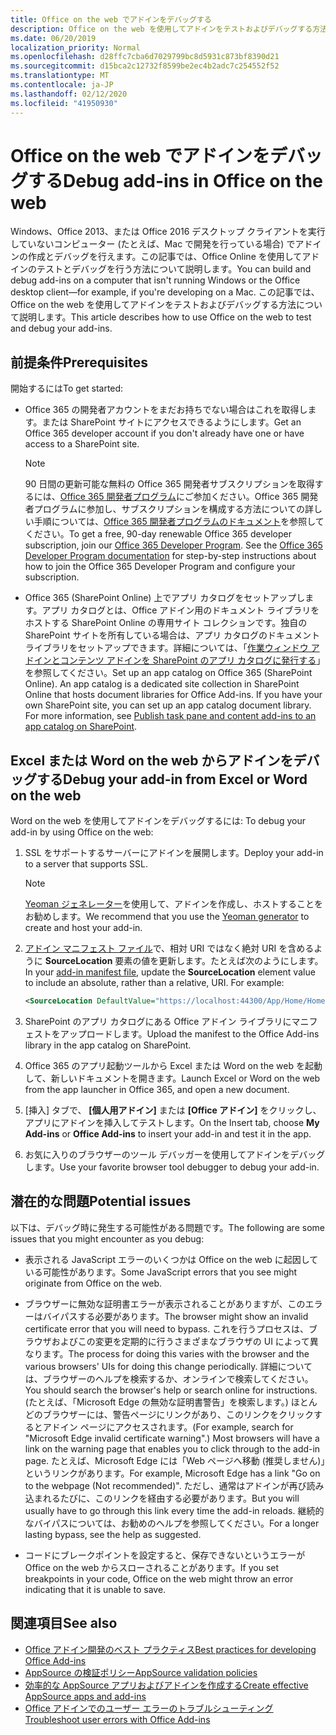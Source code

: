 ```yaml
---
title: Office on the web でアドインをデバッグする
description: Office on the web を使用してアドインをテストおよびデバッグする方法。
ms.date: 06/20/2019
localization_priority: Normal
ms.openlocfilehash: d28ffc7cba6d7029799bc8d5931c873bf8390d21
ms.sourcegitcommit: d15bca2c12732f8599be2ec4b2adc7c254552f52
ms.translationtype: MT
ms.contentlocale: ja-JP
ms.lasthandoff: 02/12/2020
ms.locfileid: "41950930"
---
```

# <a name="debug-add-ins-in-office-on-the-web"></a><span data-ttu-id="d5147-103">Office on the web でアドインをデバッグする</span><span class="sxs-lookup"><span data-stu-id="d5147-103">Debug add-ins in Office on the web</span></span>


<span data-ttu-id="d5147-104">Windows、Office 2013、または Office 2016 デスクトップ クライアントを実行していないコンピューター (たとえば、Mac で開発を行っている場合) でアドインの作成とデバッグを行えます。この記事では、Office Online を使用してアドインのテストとデバッグを行う方法について説明します。</span><span class="sxs-lookup"><span data-stu-id="d5147-104">You can build and debug add-ins on a computer that isn't running Windows or the Office desktop client&mdash;for example, if you're developing on a Mac.</span></span> <span data-ttu-id="d5147-105">この記事では、Office on the web を使用してアドインをテストおよびデバッグする方法について説明します。</span><span class="sxs-lookup"><span data-stu-id="d5147-105">This article describes how to use Office on the web to test and debug your add-ins.</span></span> 

## <a name="prerequisites"></a><span data-ttu-id="d5147-106">前提条件</span><span class="sxs-lookup"><span data-stu-id="d5147-106">Prerequisites</span></span>

<span data-ttu-id="d5147-107">開始するには</span><span class="sxs-lookup"><span data-stu-id="d5147-107">To get started:</span></span>

- <span data-ttu-id="d5147-108">Office 365 の開発者アカウントをまだお持ちでない場合はこれを取得します。または SharePoint サイトにアクセスできるようにします。</span><span class="sxs-lookup"><span data-stu-id="d5147-108">Get an Office 365 developer account if you don't already have one or have access to a SharePoint site.</span></span>

  > [!NOTE]
  > <span data-ttu-id="d5147-p102">90 日間の更新可能な無料の Office 365 開発者サブスクリプションを取得するには、[Office 365 開発者プログラム](https://developer.microsoft.com/office/dev-program)にご参加ください。Office 365 開発者プログラムに参加し、サブスクリプションを構成する方法についての詳しい手順については、[Office 365 開発者プログラムのドキュメント](/office/developer-program/office-365-developer-program)を参照してください。</span><span class="sxs-lookup"><span data-stu-id="d5147-p102">To get a free, 90-day renewable Office 365 developer subscription, join our [Office 365 Developer Program](https://developer.microsoft.com/office/dev-program). See the [Office 365 Developer Program documentation](/office/developer-program/office-365-developer-program) for step-by-step instructions about how to join the Office 365 Developer Program and configure your subscription.</span></span>

- <span data-ttu-id="d5147-p103">Office 365 (SharePoint Online) 上でアプリ カタログをセットアップします。アプリ カタログとは、Office アドイン用のドキュメント ライブラリをホストする SharePoint Online の専用サイト コレクションです。独自の SharePoint サイトを所有している場合は、アプリ カタログのドキュメント ライブラリをセットアップできます。詳細については、「[作業ウィンドウ アドインとコンテンツ アドインを SharePoint のアプリ カタログに発行する](../publish/publish-task-pane-and-content-add-ins-to-an-add-in-catalog.md)」を参照してください。</span><span class="sxs-lookup"><span data-stu-id="d5147-p103">Set up an app catalog on Office 365 (SharePoint Online). An app catalog is a dedicated site collection in SharePoint Online that hosts document libraries for Office Add-ins. If you have your own SharePoint site, you can set up an app catalog document library. For more information, see [Publish task pane and content add-ins to an app catalog on SharePoint](../publish/publish-task-pane-and-content-add-ins-to-an-add-in-catalog.md).</span></span>


## <a name="debug-your-add-in-from-excel-or-word-on-the-web"></a><span data-ttu-id="d5147-114">Excel または Word on the web からアドインをデバッグする</span><span class="sxs-lookup"><span data-stu-id="d5147-114">Debug your add-in from Excel or Word on the web</span></span>

<span data-ttu-id="d5147-115">Word on the web を使用してアドインをデバッグするには: </span><span class="sxs-lookup"><span data-stu-id="d5147-115">To debug your add-in by using Office on the web:</span></span>

1. <span data-ttu-id="d5147-116">SSL をサポートするサーバーにアドインを展開します。</span><span class="sxs-lookup"><span data-stu-id="d5147-116">Deploy your add-in to a server that supports SSL.</span></span>

    > [!NOTE]
    > <span data-ttu-id="d5147-117">[Yeoman ジェネレーター](https://github.com/OfficeDev/generator-office)を使用して、アドインを作成し、ホストすることをお勧めします。</span><span class="sxs-lookup"><span data-stu-id="d5147-117">We recommend that you use the [Yeoman generator](https://github.com/OfficeDev/generator-office) to create and host your add-in.</span></span>

2. <span data-ttu-id="d5147-p104">[アドイン マニフェスト ファイル](../develop/add-in-manifests.md)で、相対 URI ではなく絶対 URI を含めるように **SourceLocation** 要素の値を更新します。たとえば次のようにします。</span><span class="sxs-lookup"><span data-stu-id="d5147-p104">In your [add-in manifest file](../develop/add-in-manifests.md), update the **SourceLocation** element value to include an absolute, rather than a relative, URI. For example:</span></span>

    ```xml
    <SourceLocation DefaultValue="https://localhost:44300/App/Home/Home.html" />
    ```

3. <span data-ttu-id="d5147-120">SharePoint のアプリ カタログにある Office アドイン ライブラリにマニフェストをアップロードします。</span><span class="sxs-lookup"><span data-stu-id="d5147-120">Upload the manifest to the Office Add-ins library in the app catalog on SharePoint.</span></span>

4. <span data-ttu-id="d5147-121">Office 365 のアプリ起動ツールから Excel または Word on the web を起動して、新しいドキュメントを開きます。</span><span class="sxs-lookup"><span data-stu-id="d5147-121">Launch Excel or Word on the web from the app launcher in Office 365, and open a new document.</span></span>

5. <span data-ttu-id="d5147-122">[挿入] タブで、 **[個人用アドイン]** または **[Office アドイン]** をクリックし、アプリにアドインを挿入してテストします。</span><span class="sxs-lookup"><span data-stu-id="d5147-122">On the Insert tab, choose  **My Add-ins** or **Office Add-ins** to insert your add-in and test it in the app.</span></span>

6. <span data-ttu-id="d5147-123">お気に入りのブラウザーのツール デバッガーを使用してアドインをデバッグします。</span><span class="sxs-lookup"><span data-stu-id="d5147-123">Use your favorite browser tool debugger to debug your add-in.</span></span>

## <a name="potential-issues"></a><span data-ttu-id="d5147-124">潜在的な問題</span><span class="sxs-lookup"><span data-stu-id="d5147-124">Potential issues</span></span>

<span data-ttu-id="d5147-125">以下は、デバッグ時に発生する可能性がある問題です。</span><span class="sxs-lookup"><span data-stu-id="d5147-125">The following are some issues that you might encounter as you debug:</span></span>

- <span data-ttu-id="d5147-126">表示される JavaScript エラーのいくつかは Office on the web に起因している可能性があります。</span><span class="sxs-lookup"><span data-stu-id="d5147-126">Some JavaScript errors that you see might originate from Office on the web.</span></span>

- <span data-ttu-id="d5147-127">ブラウザーに無効な証明書エラーが表示されることがありますが、このエラーはバイパスする必要があります。</span><span class="sxs-lookup"><span data-stu-id="d5147-127">The browser might show an invalid certificate error that you will need to bypass.</span></span> <span data-ttu-id="d5147-128">これを行うプロセスは、ブラウザおよびこの変更を定期的に行うさまざまなブラウザの UI によって異なります。</span><span class="sxs-lookup"><span data-stu-id="d5147-128">The process for doing this varies with the browser and the various browsers' UIs for doing this change periodically.</span></span> <span data-ttu-id="d5147-129">詳細については、ブラウザーのヘルプを検索するか、オンラインで検索してください。</span><span class="sxs-lookup"><span data-stu-id="d5147-129">You should search the browser's help or search online for instructions.</span></span> <span data-ttu-id="d5147-130">(たとえば、「Microsoft Edge の無効な証明書警告」を検索します。) ほとんどのブラウザーには、警告ページにリンクがあり、このリンクをクリックするとアドイン ページにアクセスされます。</span><span class="sxs-lookup"><span data-stu-id="d5147-130">(For example, search for "Microsoft Edge invalid certificate warning".) Most browsers will have a link on the warning page that enables you to click through to the add-in page.</span></span> <span data-ttu-id="d5147-131">たとえば、Microsoft Edge には「Web ページへ移動 (推奨しません)」というリンクがあります。</span><span class="sxs-lookup"><span data-stu-id="d5147-131">For example, Microsoft Edge has a link "Go on to the webpage (Not recommended)".</span></span> <span data-ttu-id="d5147-132">ただし、通常はアドインが再び読み込まれるたびに、このリンクを経由する必要があります。</span><span class="sxs-lookup"><span data-stu-id="d5147-132">But you will usually have to go through this link every time the add-in reloads.</span></span> <span data-ttu-id="d5147-133">継続的なバイパスについては、お勧めのヘルプを参照してください。</span><span class="sxs-lookup"><span data-stu-id="d5147-133">For a longer lasting bypass, see the help as suggested.</span></span>

- <span data-ttu-id="d5147-134">コードにブレークポイントを設定すると、保存できないというエラーが Office on the web からスローされることがあります。</span><span class="sxs-lookup"><span data-stu-id="d5147-134">If you set breakpoints in your code, Office on the web might throw an error indicating that it is unable to save.</span></span>

## <a name="see-also"></a><span data-ttu-id="d5147-135">関連項目</span><span class="sxs-lookup"><span data-stu-id="d5147-135">See also</span></span>

- [<span data-ttu-id="d5147-136">Office アドイン開発のベスト プラクティス</span><span class="sxs-lookup"><span data-stu-id="d5147-136">Best practices for developing Office Add-ins</span></span>](../concepts/add-in-development-best-practices.md)
- [<span data-ttu-id="d5147-137">AppSource の検証ポリシー</span><span class="sxs-lookup"><span data-stu-id="d5147-137">AppSource validation policies</span></span>](/office/dev/store/validation-policies)  
- [<span data-ttu-id="d5147-138">効率的な AppSource アプリおよびアドインを作成する</span><span class="sxs-lookup"><span data-stu-id="d5147-138">Create effective AppSource apps and add-ins</span></span>](/office/dev/store/create-effective-office-store-listings)  
- [<span data-ttu-id="d5147-139">Office アドインでのユーザー エラーのトラブルシューティング</span><span class="sxs-lookup"><span data-stu-id="d5147-139">Troubleshoot user errors with Office Add-ins</span></span>](testing-and-troubleshooting.md)
    
